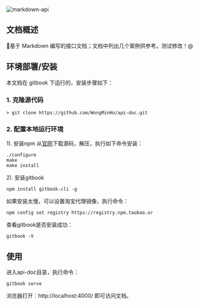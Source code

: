 ![markdown-api](http://oerolc7og.bkt.clouddn.com/images/miho/openproject/markdown-api.jpg)
## 文档概述
:green_book:基于 Markdown 编写的接口文档；文档中列出几个案例供参考。测试修改！@

## 环境部署/安装
本文档在 gitbook 下运行的，安装步骤如下：
### 1. 克隆源代码
    > git clone https://github.com/WongMinHo/api-doc.git
### 2. 配置本地运行环境
1). 安装npm
从[官网](https://nodejs.org/en/download/)下载源码，解压，执行如下命令安装：
```shell
./configure
make
make install 
```
2). 安装gitbook
```shell
npm install gitbook-cli -g
```
如果安装太慢，可以设置淘宝代理镜像，执行命令：
```shell
npm config set registry https://registry.npm.taobao.or
```
查看gitbook是否安装成功：
```shell
gitbook -V
```
## 使用
进入api-doc目录，执行命令：
```shell
gitbook serve
```
浏览器打开：http://localhost:4000/
即可访问文档。

    
